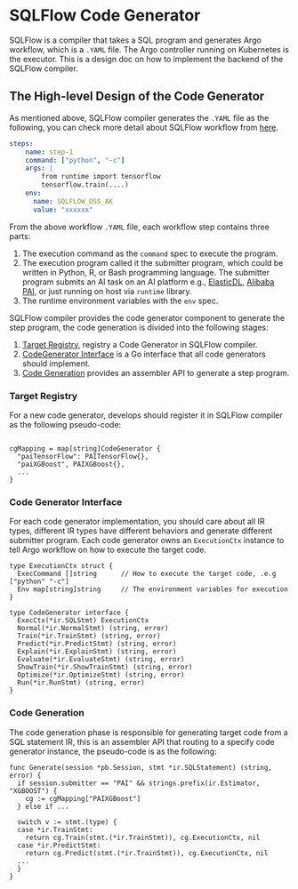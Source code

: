 # SQLFlow Code Generator

SQLFlow is a compiler that takes a SQL program and generates Argo workflow, which is a `.YAML` file.
The Argo controller running on Kubernetes is the executor. This is a design doc on how to implement
the backend of the SQLFlow compiler.

## The High-level Design of the Code Generator

As mentioned above, SQLFlow compiler generates the `.YAML` file as the following, you can check more detail
about SQLFlow workflow from [here](/doc/design/workflow.md).

``` yaml
steps:
    name: step-1
    command: ["python", "-c"]
    args: |
        from runtime import tensorflow
        tensorflow.train(....)
    env:
      name: SQLFLOW_OSS_AK
      value: "xxxxxx"
```

From the above workflow `.YAML` file, each workflow step contains three parts:

1. The execution command as the `command` spec to execute the program.
1. The execution program called it the submitter program, which could be written in Python, R, or Bash programming language.
The submitter program submits an AI task on an AI platform e.g., [ElasticDL](https://github.com/sql-machine-learning/elasticdl), [Alibaba PAI](https://www.alibabacloud.com/help/zh/doc-detail/75093.htm), or just running on host via `runtime` library.
1. The runtime environment variables with the `env` spec.

SQLFlow compiler provides the code generator component to generate the step program,
the code generation is divided into the following stages:

1. [Target Registry](#target-registry), registry a Code Generator in SQLFlow compiler.
1. [CodeGenerator Interface](#code-generator-interface) is a Go interface that all code generators should implement.
1. [Code Generation](#code-generation) provides an assembler API to generate a step program.

### Target Registry

For a new code generator, develops should register it in SQLFlow compiler as the following pseudo-code:

``` golang

cgMapping = map[string]CodeGenerator {
  "paiTensorFlow": PAITensorFlow{},
  "paiXGBoost", PAIXGBoost{},
  ...
}
```

### Code Generator Interface

For each code generator implementation, you should care about all IR types, different IR types have different behaviors and
generate different submitter program. Each code generator owns an `ExecutionCtx` instance to tell Argo workflow
on how to execute the target code.

``` golang
type ExecutionCtx struct {
  ExecCommand []string      // How to execute the target code, .e.g ["python" "-c"]
  Env map[string]string     // The environment variables for execution
}

type CodeGenerator interface {
  ExecCtx(*ir.SQLStmt) ExecutionCtx
  Normal(*ir.NormalStmt) (string, error)
  Train(*ir.TrainStmt) (string, error)
  Predict(*ir.PredictStmt) (string, error)
  Explain(*ir.ExplainStmt) (string, error)
  Evaluate(*ir.EvaluateStmt) (string, error)
  ShowTrain(*ir.ShowTrainStmt) (string, error)
  Optimize(*ir.OptimizeStmt) (string, error)
  Run(*ir.RunStmt) (string, error)
}
```

### Code Generation

The code generation phase is responsible for generating target code from a SQL statement IR, this is an
assembler API that routing to a specify code generator instance, the pseudo-code is as the following:

``` golang
func Generate(session *pb.Session, stmt *ir.SQLStatement) (string, error) {
  if session.submitter == "PAI" && strings.prefix(ir.Estimator, "XGBOOST") {
    cg := cgMapping["PAIXGBoost"]
  } else if ...
  
  switch v := stmt.(type) {
  case *ir.TrainStmt:
    return cg.Train(stmt.(*ir.TrainStmt)), cg.ExecutionCtx, nil
  case *ir.PredictStmt:
    return cg.Predict(stmt.(*ir.TrainStmt)), cg.ExecutionCtx, nil
  ...
  }
}

```
